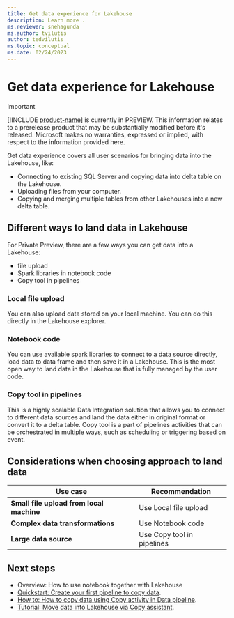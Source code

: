 ```yaml
---
title: Get data experience for Lakehouse
description: Learn more .
ms.reviewer: snehagunda
ms.author: tvilutis
author: tedvilutis
ms.topic: conceptual
ms.date: 02/24/2023
---
```


# Get data experience for Lakehouse

> [!IMPORTANT]
> [!INCLUDE [product-name](../includes/product-name.md)] is currently in PREVIEW. This information relates to a prerelease product that may be substantially modified before it's released. Microsoft makes no warranties, expressed or implied, with respect to the information provided here.

Get data experience covers all user scenarios for bringing data into the Lakehouse, like:

- Connecting to existing SQL Server and copying data into delta table on the Lakehouse.
- Uploading files from your computer.
- Copying and merging multiple tables from other Lakehouses into a new delta table.

## Different ways to land data in Lakehouse

For Private Preview, there are a few ways you can get data into a Lakehouse:

- file upload
- Spark libraries in notebook code
- Copy tool in pipelines

### Local file upload

You can also upload data stored on your local machine. You can do this directly in the Lakehouse explorer.

### Notebook code

You can use available spark libraries to connect to a data source directly, load data to data frame and then save it in a Lakehouse. This is the most open way to land data in the Lakehouse that is fully managed by the user code.

### Copy tool in pipelines

This is a highly scalable Data Integration solution that allows you to connect to different data sources and land the data either in original format or convert it to a delta table. Copy tool is a part of pipelines activities that can be orchestrated in multiple ways, such as scheduling or triggering based on event.

## Considerations when choosing approach to land data

| **Use case** | **Recommendation** |
|---|---|
| **Small file upload from local machine** | Use Local file upload |
| **Complex data transformations** | Use Notebook code |
| **Large data source** | Use Copy tool in pipelines |

## Next steps

- Overview: How to use notebook together with Lakehouse
- [Quickstart: Create your first pipeline to copy data](../data-factory/create-first-pipeline.md).
- [How to: How to copy data using Copy activity in Data pipeline](../data-factory/copy-data-activity.md).
- [Tutorial: Move data into Lakehouse via Copy assistant](../data-factory/move-data-lakehouse-copy-assistant.md).

